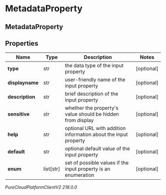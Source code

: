 # MetadataProperty

## MetadataProperty

## Properties

|Name | Type | Description | Notes|
|------------ | ------------- | ------------- | -------------|
| **type** | str | the data type of the input property | [optional] |
| **displayname** | str | user-friendly name of the input property | [optional] |
| **description** | str | brief description of the input property | [optional] |
| **sensitive** | str | whether the property&#39;s value should be hidden from display | [optional] |
| **help** | str | optional URL with addition information about the input property | [optional] |
| **default** | str | optional default value of the input property | [optional] |
| **enum** | list[str] | set of possible values if the input property is an enumeration | [optional] |



_PureCloudPlatformClientV2 218.0.0_
